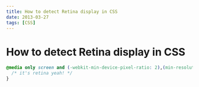 ```yaml
---
title: How to detect Retina display in CSS
date: 2013-03-27
tags: [CSS]
---
```



# How to detect Retina display in CSS

```css
@media only screen and (-webkit-min-device-pixel-ratio: 2),(min-resolution: 192dpi) {
  /* it's retina yeah! */
}
```
